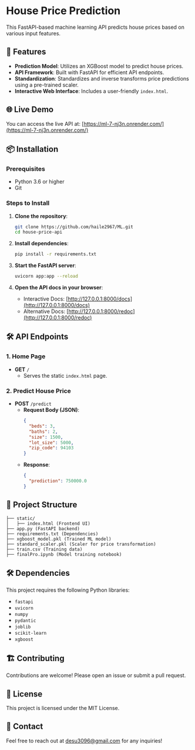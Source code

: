 

# House Price Prediction

This FastAPI-based machine learning API predicts house prices based on various input features.

## 🚀 Features
- **Prediction Model**: Utilizes an XGBoost model to predict house prices.
- **API Framework**: Built with FastAPI for efficient API endpoints.
- **Standardization**: Standardizes and inverse transforms price predictions using a pre-trained scaler.
- **Interactive Web Interface**: Includes a user-friendly `index.html`.

## 🌐 Live Demo
You can access the live API at: [https://ml-7-nj3n.onrender.com/](https://ml-7-nj3n.onrender.com/)

## 📦 Installation

### Prerequisites
- Python 3.6 or higher
- Git

### Steps to Install

1. **Clone the repository**:
   ```bash
   git clone https://github.com/haile2967/ML.git
   cd house-price-api
   ```

2. **Install dependencies**:
   ```bash
   pip install -r requirements.txt
   ```

3. **Start the FastAPI server**:
   ```bash
   uvicorn app:app --reload
   ```

4. **Open the API docs in your browser**:
   - Interactive Docs: [http://127.0.0.1:8000/docs](http://127.0.0.1:8000/docs)
   - Alternative Docs: [http://127.0.0.1:8000/redoc](http://127.0.0.1:8000/redoc)

## 🛠 API Endpoints

### 1. Home Page
- **GET** `/`
  - Serves the static `index.html` page.

### 2. Predict House Price
- **POST** `/predict`
  - **Request Body (JSON)**:
    ```json
    {
      "beds": 3,
      "baths": 2,
      "size": 1500,
      "lot_size": 5000,
      "zip_code": 94103
    }
    ```
  - **Response**:
    ```json
    {
      "prediction": 750000.0
    }
    ```

## 📂 Project Structure
```
├── static/
│   ├── index.html (Frontend UI)
├── app.py (FastAPI backend)
├── requirements.txt (Dependencies)
├── xgboost_model.pkl (Trained ML model)
├── standard_scaler.pkl (Scaler for price transformation)
├── train.csv (Training data)
├── finalPro.ipynb (Model training notebook)
```

## 🛠 Dependencies
This project requires the following Python libraries:
- `fastapi`
- `uvicorn`
- `numpy`
- `pydantic`
- `joblib`
- `scikit-learn`
- `xgboost`

## 🏗 Contributing
Contributions are welcome! Please open an issue or submit a pull request.

## 📜 License
This project is licensed under the MIT License.

## 📧 Contact
Feel free to reach out at [desu3096@gmail.com](mailto:desu3096@gmail.com) for any inquiries!
